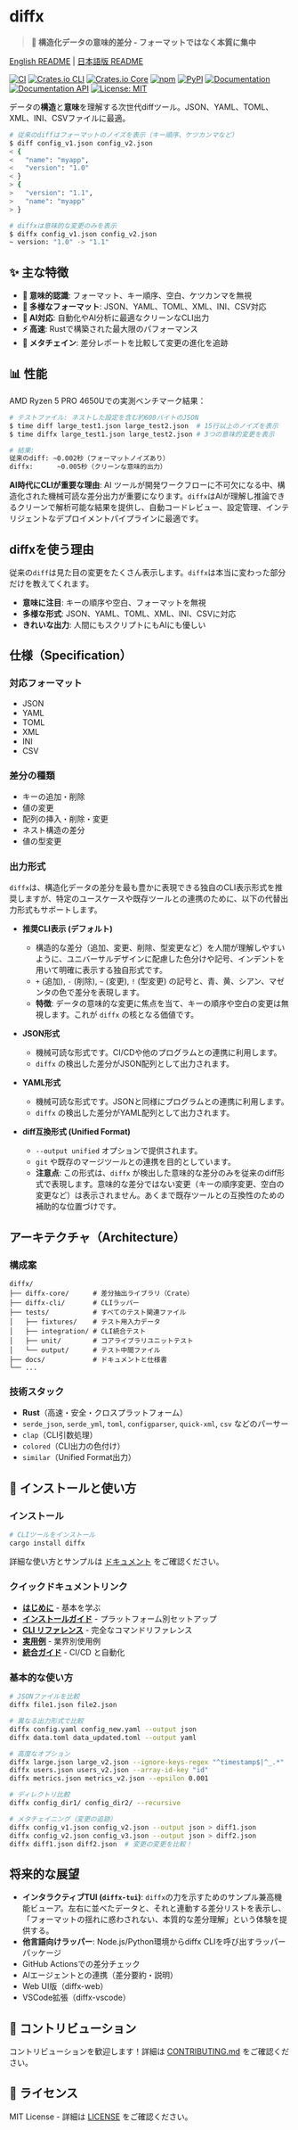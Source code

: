 # diffx

> **🚀 構造化データの意味的差分 - フォーマットではなく本質に集中**

[English README](README.md) | [日本語版 README](README_ja.md)

[![CI](https://github.com/kako-jun/diffx/actions/workflows/ci.yml/badge.svg)](https://github.com/kako-jun/diffx/actions/workflows/ci.yml)
[![Crates.io CLI](https://img.shields.io/crates/v/diffx.svg?label=diffx-cli)](https://crates.io/crates/diffx)
[![Crates.io Core](https://img.shields.io/crates/v/diffx-core.svg?label=diffx-core)](https://crates.io/crates/diffx-core)
[![npm](https://img.shields.io/npm/v/diffx-js.svg?label=diffx-js)](https://www.npmjs.com/package/diffx-js)
[![PyPI](https://img.shields.io/pypi/v/diffx-python.svg?label=diffx-python)](https://pypi.org/project/diffx-python/)
[![Documentation](https://img.shields.io/badge/docs-User%20Guide-blue)](https://github.com/kako-jun/diffx/tree/main/docs/index_ja.md)
[![Documentation API](https://docs.rs/diffx-core/badge.svg?label=API%20docs)](https://docs.rs/diffx-core)
[![License: MIT](https://img.shields.io/badge/License-MIT-blue.svg)](LICENSE)

データの**構造**と**意味**を理解する次世代diffツール。JSON、YAML、TOML、XML、INI、CSVファイルに最適。

```bash
# 従来のdiffはフォーマットのノイズを表示（キー順序、ケツカンマなど）
$ diff config_v1.json config_v2.json
< {
<   "name": "myapp",
<   "version": "1.0"
< }
> {
>   "version": "1.1",
>   "name": "myapp"
> }

# diffxは意味的な変更のみを表示
$ diffx config_v1.json config_v2.json
~ version: "1.0" -> "1.1"
```

## ✨ 主な特徴

- **🎯 意味的認識**: フォーマット、キー順序、空白、ケツカンマを無視
- **🔧 多様なフォーマット**: JSON、YAML、TOML、XML、INI、CSV対応
- **🤖 AI対応**: 自動化やAI分析に最適なクリーンなCLI出力
- **⚡ 高速**: Rustで構築された最大限のパフォーマンス
- **🔗 メタチェイン**: 差分レポートを比較して変更の進化を追跡

## 📊 性能

AMD Ryzen 5 PRO 4650Uでの実測ベンチマーク結果：

```bash
# テストファイル: ネストした設定を含む約600バイトのJSON
$ time diff large_test1.json large_test2.json  # 15行以上のノイズを表示
$ time diffx large_test1.json large_test2.json # 3つの意味的変更を表示

# 結果:
従来のdiff: ~0.002秒（フォーマットノイズあり）
diffx:      ~0.005秒（クリーンな意味的出力）
```

**AI時代にCLIが重要な理由**: AI ツールが開発ワークフローに不可欠になる中、構造化された機械可読な差分出力が重要になります。`diffx`はAIが理解し推論できるクリーンで解析可能な結果を提供し、自動コードレビュー、設定管理、インテリジェントなデプロイメントパイプラインに最適です。

## diffxを使う理由

従来の`diff`は見た目の変更をたくさん表示します。`diffx`は本当に変わった部分だけを教えてくれます。

- **意味に注目**: キーの順序や空白、フォーマットを無視
- **多様な形式**: JSON、YAML、TOML、XML、INI、CSVに対応  
- **きれいな出力**: 人間にもスクリプトにもAIにも優しい

## 仕様（Specification）

### 対応フォーマット
- JSON
- YAML
- TOML
- XML
- INI
- CSV

### 差分の種類
- キーの追加・削除
- 値の変更
- 配列の挿入・削除・変更
- ネスト構造の差分
- 値の型変更

### 出力形式
`diffx`は、構造化データの差分を最も豊かに表現できる独自のCLI表示形式を推奨しますが、特定のユースケースや既存ツールとの連携のために、以下の代替出力形式もサポートします。

- **推奨CLI表示 (デフォルト)**
    *   構造的な差分（追加、変更、削除、型変更など）を人間が理解しやすいように、ユニバーサルデザインに配慮した色分けや記号、インデントを用いて明確に表示する独自形式です。
    *   `+` (追加), `-` (削除), `~` (変更), `!` (型変更) の記号と、青、黄、シアン、マゼンタの色で差分を表現します。
    *   **特徴**: データの意味的な変更に焦点を当て、キーの順序や空白の変更は無視します。これが `diffx` の核となる価値です。

- **JSON形式**
    *   機械可読な形式です。CI/CDや他のプログラムとの連携に利用します。
    *   `diffx` の検出した差分がJSON配列として出力されます。

- **YAML形式**
    *   機械可読な形式です。JSONと同様にプログラムとの連携に利用します。
    *   `diffx` の検出した差分がYAML配列として出力されます。

- **diff互換形式 (Unified Format)**
    *   `--output unified` オプションで提供されます。
    *   `git` や既存のマージツールとの連携を目的としています。
    *   **注意点**: この形式は、`diffx` が検出した意味的な差分のみを従来のdiff形式で表現します。意味的な差分ではない変更（キーの順序変更、空白の変更など）は表示されません。あくまで既存ツールとの互換性のための補助的な位置づけです。

## アーキテクチャ（Architecture）

### 構成案
```
diffx/
├── diffx-core/      # 差分抽出ライブラリ（Crate）
├── diffx-cli/       # CLIラッパー
├── tests/           # すべてのテスト関連ファイル
│   ├── fixtures/    # テスト用入力データ
│   ├── integration/ # CLI統合テスト
│   ├── unit/        # コアライブラリユニットテスト
│   └── output/      # テスト中間ファイル
├── docs/            # ドキュメントと仕様書
└── ...
```

### 技術スタック
- **Rust**（高速・安全・クロスプラットフォーム）
- `serde_json`, `serde_yml`, `toml`, `configparser`, `quick-xml`, `csv` などのパーサー
- `clap`（CLI引数処理）
- `colored`（CLI出力の色付け）
- `similar`（Unified Format出力）

## 🚀 インストールと使い方

### インストール

```bash
# CLIツールをインストール
cargo install diffx
```

詳細な使い方とサンプルは [ドキュメント](docs/index_ja.md) をご確認ください。

### クイックドキュメントリンク

- **[はじめに](docs/user-guide/getting-started_ja.md)** - 基本を学ぶ
- **[インストールガイド](docs/user-guide/installation_ja.md)** - プラットフォーム別セットアップ
- **[CLI リファレンス](docs/reference/cli-reference_ja.md)** - 完全なコマンドリファレンス
- **[実用例](docs/user-guide/examples_ja.md)** - 業界別使用例
- **[統合ガイド](docs/guides/integrations_ja.md)** - CI/CD と自動化

### 基本的な使い方

```bash
# JSONファイルを比較
diffx file1.json file2.json

# 異なる出力形式で比較
diffx config.yaml config_new.yaml --output json
diffx data.toml data_updated.toml --output yaml

# 高度なオプション
diffx large.json large_v2.json --ignore-keys-regex "^timestamp$|^_.*"
diffx users.json users_v2.json --array-id-key "id"
diffx metrics.json metrics_v2.json --epsilon 0.001

# ディレクトリ比較
diffx config_dir1/ config_dir2/ --recursive

# メタチェイニング（変更の追跡）
diffx config_v1.json config_v2.json --output json > diff1.json
diffx config_v2.json config_v3.json --output json > diff2.json
diffx diff1.json diff2.json  # 変更の変更を比較！
```

## 将来的な展望

- **インタラクティブTUI (`diffx-tui`)**: `diffx`の力を示すためのサンプル兼高機能ビューア。左右に並べたデータと、それと連動する差分リストを表示し、「フォーマットの揺れに惑わされない、本質的な差分理解」という体験を提供する。
- **他言語向けラッパー**: Node.js/Python環境からdiffx CLIを呼び出すラッパーパッケージ
- GitHub Actionsでの差分チェック
- AIエージェントとの連携（差分要約・説明）
- Web UI版（diffx-web）
- VSCode拡張（diffx-vscode）

## 🤝 コントリビューション

コントリビューションを歓迎します！詳細は [CONTRIBUTING.md](CONTRIBUTING_ja.md) をご確認ください。

## 📄 ライセンス

MIT License - 詳細は [LICENSE](LICENSE) をご確認ください。
